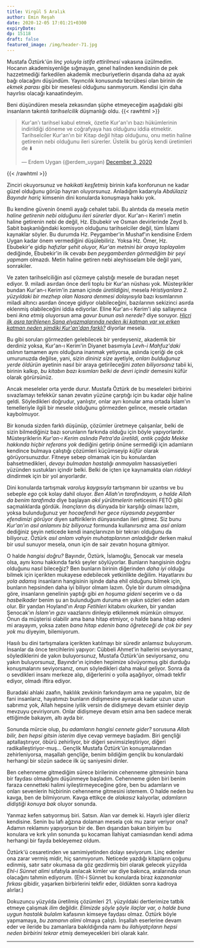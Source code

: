 ```yaml
---
title: Virgül 5 Aralık
author: Emin Reşah
date: 2020-12-05 17:01:21+0300
expiryDate: 
dp: 15118
draft: false
featured_image: /img/header-71.jpg
---
```



Mustafa Öztürk'ün *linç yoluyla istifa ettirilmesi* vakasına üzülmedim. Hocanın
akademisyenliğe sığmayan, genel halinden kendisinin de pek hazzetmediği farkedilen akademik
mecburiyetlerin dışarıda daha az ayak bağı olacağını düşündüm. Yayıncılık
konusunda tecrübesi olan birinin de *ekmek parası* gibi bir meselesi olduğunu sanmıyorum. Kendisi
için daha hayırlısı olacağı kanaatindeyim. 

Beni düşündüren mesela zekasından şüphe etmeyeceğim aşağıdaki gibi insanların takıntılı 
*tarihselcilik* düşmanlığı oldu. 
{{< rawhtml >}}
<blockquote class="twitter-tweet"><p lang="tr" dir="ltr">Kur&#39;an&#39;ı tarihsel kabul etmek, özetle Kur&#39;an&#39;ın bazı hükümlerinin indirildiği döneme ve coğrafyaya has olduğunu iddia etmektir. Tarihselciler Kur&#39;an&#39;ın bir Kitap değil hitap olduğunu, onu metin haline getirenin nebi olduğunu ileri sürerler. Üstelik bu görüş kendi üretimleri de ⬇️</p>&mdash; Erdem Uygan (@erdem_uygan) <a href="https://twitter.com/erdem_uygan/status/1334633586251739136?ref_src=twsrc%5Etfw">December 3, 2020</a></blockquote> <script async src="https://platform.twitter.com/widgets.js" charset="utf-8"></script> 
{{< /rawhtml >}}

Zinciri okuyorsunuz ve *hakikati keşfetmiş* birinin kafa konforunun ne kadar güzel olduğunu görüp hayran
oluyorsunuz. Anladığım kadarıyla *Abdülaziz Bayındır hariç* kimsenin dini konularda konuşmaya hakkı yok. 

Bu kendine güvenin önemli ayağı cehalet tabii. Bu alıntıda da mesela *metin haline getirenin nebi
olduğunu ileri sürerler* diyor. Kur'an-ı Kerim'i metin haline getirenin nebi de değil, Hz. Ebubekir
ve Osman devirlerinde Zeyd b. Sabit başkanlığındaki komisyon olduğunu tarihselciler değil, tüm
İslami kaynaklar söyler. Bu durumda Hz. Peygamber'in Mushaf'ın kendisine Erdem Uygan kadar önem
vermediğini düşülebiliriz. Yoksa Hz. Ömer, Hz. Ebubekir'e gidip *hafızlar şehit oluyor, Kur'an
metnini bir araya toplayalım* dediğinde, Ebubekir'in ilk cevabı *ben peygamberden görmediğim bir
şeyi yapmam* olmazdı.  Metin haline getiren nebi aleyhisselam bile değil yani, sonrakiler. 

Ve zaten tarihselciliğin asıl çözmeye çalıştığı mesele de buradan neşet ediyor. 9. miladi asırdan
önce derli toplu bir Kur'an nüshası yok. Müsteşrikler bundan Kur'an-ı Kerim'in zaman içinde
*üretildiğini*, mesela *Hristiyanlara 2. yüzyıldaki bir mezhep olan Nasara denmesi dolayısıyla* bazı
kısımlarının miladi altıncı asırdan önceye gidiyor olabileceğini, bazılarının sekizinci asırda
eklenmiş olabileceğini iddia ediyorlar. Eline Kur'an-ı Kerim'i alıp sallayınca beni *ikna etmiş*
oluyorsun ama *gavur* *bunun aslı nerede?* diye soruyor. [*Hicri ilk asra tarihlenen Sana
elyazmalarında neden iki katman var ve erken katman neden şimdiki Kur'an'dan
farklı?*](https://en.wikipedia.org/wiki/Sanaa_manuscript) diyorlar mesela. 

Bu gibi soruları görmezden gelebilecek bir yerdeyseniz, akademik bir derdiniz yoksa, Kur'an-ı
Kerim'in Diyanet basımıyla *Levh-i Mahfuz'daki aslının* tamamen aynı olduğuna inanmak yetiyorsa,
aslında içeriği de çok umurunuzda değilse, yani, *sizin dininiz size* ayetiyle, *onları bulduğunuz
yerde öldürün* ayetinin nasıl bir araya getirileceğini *zaten biliyorsanız* tabii ki, birinin
kalkıp, *bu kitabın bazı kısımları belki de devri içindir* demesini küfür olarak görürsünüz.

Ancak meseleler orta yerde durur. Mustafa Öztürk de bu meseleleri birbirini sıvazlamayı tefekkür
sanan zevatın yüzüne çarptığı için bu kadar *obje* haline geldi. Söyledikleri doğrudur, yanlıştır,
onlar ayrı konular ama ortada İslam'ın temelleriyle ilgili bir mesele olduğunu görmezden gelince,
mesele ortadan kaybolmuyor. 

Bir konuda sizden farklı düşünüp, çözümler üretmeye çalışanlar, belki de sizin bilmediğiniz bazı
sorunların farkında olduğu için böyle yapıyorlardır. Müsteşriklerin *Kur'an-ı Kerim aslında Petra'da
üretildi, antik çağda Mekke hakkında hiçbir referans yok* dediğini getirip önüne sermediği için
adamların kendince bulmaya çalıştığı çözümleri küçümseyip *küfür* olarak görüyorsunuzdur.  Fitneye
sebep olmamak için bu konulardan bahsetmedikleri, *devayı bulmadan hastalığı anmayalım*
hassasiyetleri yüzünden sustukları içindir belki. Belki de içten içe kaynamakta olan *riddeyi*
dindirmek için bir yol arıyorlardır. 

Dini konularda tartışmak *varoluş kaygısıyla* tartışmanın bir uzantısı ve bu sebeple *ego* çok kolay
dahil oluyor. *Ben Allah'ın tarafındayım, o halde Allah da benim tarafımda* diye başlayan *akıl
yürütmelerin* neticesini FETÖ gibi saçmalıklarda gördük. *İnançların* dış dünyada bir karşılığı
olması lazım, yoksa bulunduğunuz yer *hocaefendi her gece rüyasında peygamber efendimizi görüyor*
diyen saftiriklerin dünyasından ileri gitmez. Siz bunu *Kur'an'ın asıl anlamını biz biliyoruz*
formunda kullanırsınız ama *asıl anlam* dediğiniz şeyin neticede kendi inançlarınızın bir tekrarı
olduğunu da biliyoruz. Öztürk *asıl anlam vahyin muhataplarının anladığıdır* derken makul bir usul
sunuyor mesela, onun için de sair zevatın hoşuna gitmiyor. 

O halde *hangisi doğru?* Bayındır, Öztürk, İslamoğlu, Şenocak var mesela olsa, aynı konu hakkında
farklı şeyler söylüyorlar. Bunların hangisinin doğru olduğunu nasıl bileceğiz? Ben bunların birinin
diğerinden *daha iyi* olduğu bilmek için içerikten mukayese edebilecek yetkinlikte değilim.
Hayatlarını *bu yola adamış* insanların hangisinin işinde daha ehil olduğunu bilmek için, bunların
hepsinden daha iyi biliyor olmam lazım.  Öyle bir durum olmadığına göre, insanların genelinin
yaptığı gibi *en hoşuma gideni* seçerim ve o da *hasbelkader* benim şu an bulunduğum duruma en yakın
sözleri eden adam olur. Bir yandan Hoyland'ın *Arap Fetihleri* kitabını okurken, bir yandan
Şenocak'ın *İslam'ın gızıı* vaazlarını dinleyip etkilenmek mümkün olmuyor. Onun da müşterisi olabilir
ama bana hitap etmiyor, o halde bana hitap edeni mi arayayım, yoksa zaten *bana hitap edenin bana
öğreteceği de çok bir şey yok* mu diyeyim, bilemiyorum. 

Hasılı bu dini tartışmalara içerikten katılmayı bir süredir anlamsız buluyorum. İnsanlar da önce
tercihlerini yapıyor: Cübbeli Ahmet'in hallerini seviyorsanız, söylediklerini de yakın
buluyorsunuz, Mustafa Öztürk'ün seviyorsanız, onu yakın buluyorsunuz, Bayındır'ın içinden hepimize 
sövüyormuş gibi durduğu konuşmalarını seviyorsanız, onun söyledikleri daha makul geliyor. Sonra da o
sevdikleri insanı merkeze alıp, diğerlerini o yolla aşağılıyor, olmadı tekfir ediyor, olmadı iftira
ediyor. 

Buradaki ahlaki zaafın, haklılık zevkinin farkındayım ama ne yapalım, biz de
fani insanlarız, hayatımızı bunların didişmesine ayıracak kadar uzun uzun sabrımız yok, Allah hepsine iyilik
versin de didişmeye devam etsinler deyip mevzuyu çeviriyorum. Onlar didişmeye devam etsin ama ben
sadece merak ettiğimde bakayım, altı ayda bir. 

Sonunda mürcie olup, *bu adamların hangisi cennete gider?* sorusuna *Allah bilir, ben hepsi gitsin
isterim* diye cevap vermeye başladım. Biri gençliği aptallaştırıyor, öbürü zehirliyor, bir diğeri
sevimsizleştiriyor, diğeri radikalleştiriyor-muş... Gençlik Mustafa Öztürk'ün konuşmalarından
zehirleniyorsa, maşallah gençliğe, benim bildiğim gençlik bu konulardaki herhangi bir sözün sadece
ilk üç saniyesini dinler. 

Ben cehenneme gitmediğim sürece birilerinin cehenneme gitmesinin bana bir faydası olmadığını
düşünmeye başladım. Cehenneme giden biri benim faraza cennetteki halimi iyileştirmeyeceğine göre,
ben bu adamların ve onları sevenlerin hiçbirinin cehenneme gitmesini istemem. O halde neden bu
kavga, ben de bilmiyorum. Kavga ettikçe de *alakasız* kalıyorlar, *adamların didiştiği konuya bak*
oluyor sonunda. 

Yanmaz kefen satıyormuş biri. Satsın. Alan var demek ki. Hayırlı işler dileriz kendisine. Senin bu
lafı ağzına dolaman mesela çok mu zarar veriyor ona? Adamın reklamını yapıyorsun bir de. Ben
dışarıdan bakan biriyim bu konulara ve kırk yılın sonunda şu kocaman İlahiyat camiasından kendi
adıma herhangi bir fayda bekleyemez oldum. 

Öztürk'ü cesaretinden ve samimiyetinden dolayı seviyorum. Linç edenler ona zarar vermiş midir, hiç
sanmıyorum. Neticede yazdığı kitapların çoğunu edinmiş, satır satır okumasa da göz gezdirmiş biri
olarak gelecek yüzyılda *Ehl-i Sünnet alimi* sıfatıyla anılacak kimler var diye bakınca, aralarında
onun olacağını tahmin ediyorum. (Ehl-i Sünnet bu konularda biraz *kazananlar fırkası* gibidir,
yaşarken birbirlerini tekfir eder, öldükten sonra kadroya alırlar.) 

Dokuzuncu yüzyılda üretilmiş çözümleri 21. yüzyıldaki dertlerimize tatbik etmeye çalışmak *ilim*
değildir. *Elimizde şöyle şöyle ilaçlar var, o halde buna uygun hastalık bulalım* kafasının kimseye
faydası olmaz. Öztürk böyle yapmamaya, *bu zamanın alimi* olmaya çalıştı. İnşallah eserlerine devam
eder ve ileride bu zamanlara bakıldığında namı *bu ilahiyatçıların hepsi neden birbirini tekrar
etmiş* demeyecekleri biri olarak kalır. 
 
---
